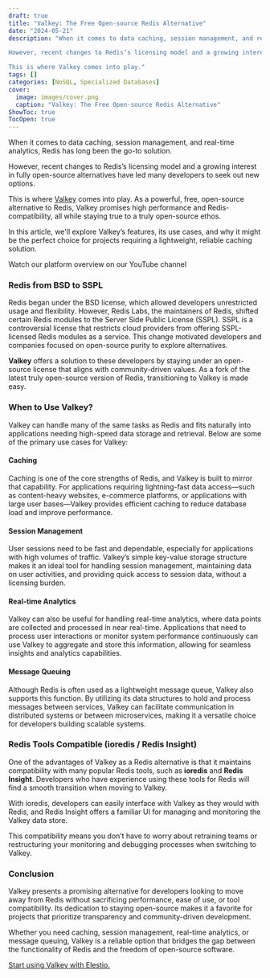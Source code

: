 ```yaml
---
draft: true
title: "Valkey: The Free Open-source Redis Alternative"
date: "2024-05-21"
description: "When it comes to data caching, session management, and real-time analytics, Redis has long been the go-to solution.

However, recent changes to Redis’s licensing model and a growing interest in fully open-source alternatives have led many developers to seek out new options.

This is where Valkey comes into play."
tags: []
categories: [NoSQL, Specialized Databases]
cover:
  image: images/cover.png
  caption: "Valkey: The Free Open-source Redis Alternative"
ShowToc: true
TocOpen: true
---
```



When it comes to data caching, session management, and real\-time analytics, Redis has long been the go\-to solution. 

However, recent changes to Redis’s licensing model and a growing interest in fully open\-source alternatives have led many developers to seek out new options. 

This is where [Valkey](https://elest.io/open-source/valkey?ref=blog.elest.io) comes into play. As a powerful, free, open\-source alternative to Redis, Valkey promises high performance and Redis\-compatibility, all while staying true to a truly open\-source ethos.

In this article, we'll explore Valkey’s features, its use cases, and why it might be the perfect choice for projects requiring a lightweight, reliable caching solution.



Watch our platform overview on our YouTube channel



### Redis from BSD to SSPL

Redis began under the BSD license, which allowed developers unrestricted usage and flexibility. However, Redis Labs, the maintainers of Redis, shifted certain Redis modules to the Server Side Public License (SSPL). SSPL is a controversial license that restricts cloud providers from offering SSPL\-licensed Redis modules as a service. This change motivated developers and companies focused on open\-source purity to explore alternatives. 

**Valkey** offers a solution to these developers by staying under an open\-source license that aligns with community\-driven values. As a fork of the latest truly open\-source version of Redis, transitioning to Valkey is made easy.

### When to Use Valkey?

Valkey can handle many of the same tasks as Redis and fits naturally into applications needing high\-speed data storage and retrieval. Below are some of the primary use cases for Valkey:

#### Caching

Caching is one of the core strengths of Redis, and Valkey is built to mirror that capability. For applications requiring lightning\-fast data access—such as content\-heavy websites, e\-commerce platforms, or applications with large user bases—Valkey provides efficient caching to reduce database load and improve performance.

#### Session Management

User sessions need to be fast and dependable, especially for applications with high volumes of traffic. Valkey’s simple key\-value storage structure makes it an ideal tool for handling session management, maintaining data on user activities, and providing quick access to session data, without a licensing burden.

#### Real\-time Analytics

Valkey can also be useful for handling real\-time analytics, where data points are collected and processed in near real\-time. Applications that need to process user interactions or monitor system performance continuously can use Valkey to aggregate and store this information, allowing for seamless insights and analytics capabilities.

#### Message Queuing

Although Redis is often used as a lightweight message queue, Valkey also supports this function. By utilizing its data structures to hold and process messages between services, Valkey can facilitate communication in distributed systems or between microservices, making it a versatile choice for developers building scalable systems.

### Redis Tools Compatible (ioredis / Redis Insight)

One of the advantages of Valkey as a Redis alternative is that it maintains compatibility with many popular Redis tools, such as **ioredis** and **Redis Insight**. Developers who have experience using these tools for Redis will find a smooth transition when moving to Valkey. 

With ioredis, developers can easily interface with Valkey as they would with Redis, and Redis Insight offers a familiar UI for managing and monitoring the Valkey data store. 

This compatibility means you don’t have to worry about retraining teams or restructuring your monitoring and debugging processes when switching to Valkey.

### Conclusion

Valkey presents a promising alternative for developers looking to move away from Redis without sacrificing performance, ease of use, or tool compatibility. Its dedication to staying open\-source makes it a favorite for projects that prioritize transparency and community\-driven development. 

Whether you need caching, session management, real\-time analytics, or message queuing, Valkey is a reliable option that bridges the gap between the functionality of Redis and the freedom of open\-source software.

[Start using Valkey with Elestio.](https://elest.io/open-source/valkey?ref=blog.elest.io)



